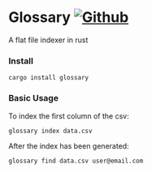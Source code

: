 # Glossary [![Github](https://github.com/waltonseymour/glossary/workflows/Rust/badge.svg)](https://github.com/waltonseymour/glossary/actions)

A flat file indexer in rust

### Install
`cargo install glossary`

### Basic Usage
To index the first column of the csv:

`glossary index data.csv`

After the index has been generated:

`glossary find data.csv user@email.com`
